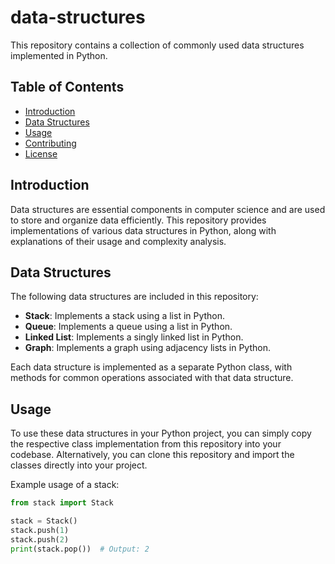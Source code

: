 # data-structures

This repository contains a collection of commonly used data structures implemented in Python.

## Table of Contents

- [Introduction](#introduction)
- [Data Structures](#data-structures)
- [Usage](#usage)
- [Contributing](#contributing)
- [License](#license)

## Introduction

Data structures are essential components in computer science and are used to store and organize data efficiently. This repository provides implementations of various data structures in Python, along with explanations of their usage and complexity analysis.

## Data Structures

The following data structures are included in this repository:

- **Stack**: Implements a stack using a list in Python.
- **Queue**: Implements a queue using a list in Python.
- **Linked List**: Implements a singly linked list in Python.
- **Graph**: Implements a graph using adjacency lists in Python.

Each data structure is implemented as a separate Python class, with methods for common operations associated with that data structure.

## Usage

To use these data structures in your Python project, you can simply copy the respective class implementation from this repository into your codebase. Alternatively, you can clone this repository and import the classes directly into your project.

Example usage of a stack:

```python
from stack import Stack

stack = Stack()
stack.push(1)
stack.push(2)
print(stack.pop())  # Output: 2
